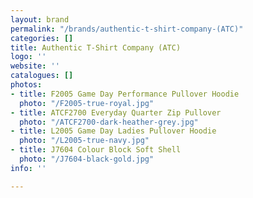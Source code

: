 ```yaml
---
layout: brand
permalink: "/brands/authentic-t-shirt-company-(ATC)"
categories: []
title: Authentic T-Shirt Company (ATC)
logo: ''
website: ''
catalogues: []
photos:
- title: F2005 Game Day Performance Pullover Hoodie
  photo: "/F2005-true-royal.jpg"
- title: ATCF2700 Everyday Quarter Zip Pullover
  photo: "/ATCF2700-dark-heather-grey.jpg"
- title: L2005 Game Day Ladies Pullover Hoodie
  photo: "/L2005-true-navy.jpg"
- title: J7604 Colour Block Soft Shell
  photo: "/J7604-black-gold.jpg"
info: ''

---
```

